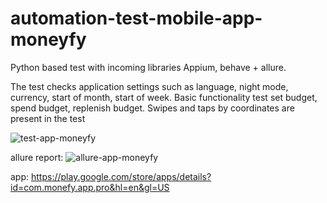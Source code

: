 # automation-test-mobile-app-moneyfy
	
Python based test with incoming libraries Appium, behave + allure.


The test checks application settings such as language, night mode, currency, start of month, start of week. Basic functionality test set budget, spend budget, replenish budget.
Swipes and taps by coordinates are present in the test


![test-app-moneyfy](https://user-images.githubusercontent.com/110237352/195994705-fd1ba546-e5bb-4844-a66c-97cc4872301c.gif)


allure report:
![allure-app-moneyfy](https://user-images.githubusercontent.com/110237352/195994722-192c88eb-7b0e-4284-b699-60c66531b6d3.gif)

app: https://play.google.com/store/apps/details?id=com.monefy.app.pro&hl=en&gl=US
